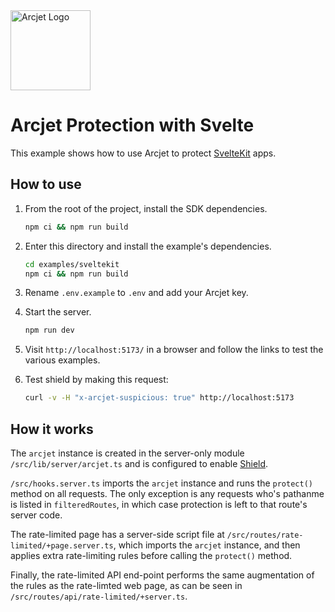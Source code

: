 <a href="https://arcjet.com" target="_arcjet-home">
  <picture>
    <source media="(prefers-color-scheme: dark)" srcset="https://arcjet.com/logo/arcjet-dark-lockup-voyage-horizontal.svg">
    <img src="https://arcjet.com/logo/arcjet-light-lockup-voyage-horizontal.svg" alt="Arcjet Logo" height="128" width="auto">
  </picture>
</a>

# Arcjet Protection with Svelte

This example shows how to use Arcjet to protect [SvelteKit](https://kit.svelte.dev/) apps.

## How to use

1. From the root of the project, install the SDK dependencies.

   ```bash
   npm ci && npm run build
   ```

2. Enter this directory and install the example's dependencies.

   ```bash
   cd examples/sveltekit
   npm ci && npm run build
   ```

3. Rename `.env.example` to `.env` and add your Arcjet key.

4. Start the server.

   ```bash
   npm run dev
   ```

5. Visit `http://localhost:5173/` in a browser and follow the links to test the various examples.

6. Test shield by making this request:

   ```bash
   curl -v -H "x-arcjet-suspicious: true" http://localhost:5173
   ```

## How it works

The `arcjet` instance is created in the server-only module `/src/lib/server/arcjet.ts` and is configured to enable [Shield](https://docs.arcjet.com/shield).

`/src/hooks.server.ts` imports the `arcjet` instance and runs the `protect()` method on all requests. The only exception is any requests who's pathanme is listed in `filteredRoutes`, in which case protection is left to that route's server code.

The rate-limited page has a server-side script file at `/src/routes/rate-limited/+page.server.ts`, which imports the `arcjet` instance, and then applies extra rate-limiting rules before calling the `protect()` method.

Finally, the rate-limited API end-point performs the same augmentation of the rules as the rate-limted web page, as can be seen in `/src/routes/api/rate-limited/+server.ts`.
